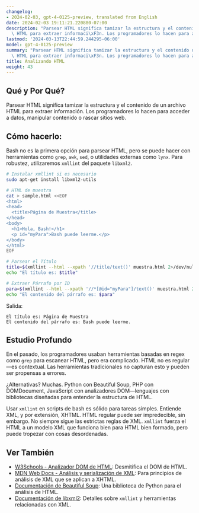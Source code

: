 ```yaml
---
changelog:
- 2024-02-03, gpt-4-0125-preview, translated from English
date: 2024-02-03 19:11:21.220880-07:00
description: "Parsear HTML significa tamizar la estructura y el contenido de un archivo\
  \ HTML para extraer informaci\xF3n. Los programadores lo hacen para acceder a datos,\u2026"
lastmod: '2024-03-13T22:44:59.244295-06:00'
model: gpt-4-0125-preview
summary: "Parsear HTML significa tamizar la estructura y el contenido de un archivo\
  \ HTML para extraer informaci\xF3n. Los programadores lo hacen para acceder a datos,\u2026"
title: Analizando HTML
weight: 43
---
```


## Qué y Por Qué?

Parsear HTML significa tamizar la estructura y el contenido de un archivo HTML para extraer información. Los programadores lo hacen para acceder a datos, manipular contenido o rascar sitios web.

## Cómo hacerlo:

Bash no es la primera opción para parsear HTML, pero se puede hacer con herramientas como `grep`, `awk`, `sed`, o utilidades externas como `lynx`. Para robustez, utilizaremos `xmllint` del paquete `libxml2`.

```bash
# Instalar xmllint si es necesario
sudo apt-get install libxml2-utils

# HTML de muestra
cat > sample.html <<EOF
<html>
<head>
  <title>Página de Muestra</title>
</head>
<body>
  <h1>Hola, Bash!</h1>
  <p id="myPara">Bash puede leerme.</p>
</body>
</html>
EOF

# Parsear el Título
title=$(xmllint --html --xpath '//title/text()' muestra.html 2>/dev/null)
echo "El título es: $title"

# Extraer Párrafo por ID
para=$(xmllint --html --xpath '//*[@id="myPara"]/text()' muestra.html 2>/dev/null)
echo "El contenido del párrafo es: $para"
```

Salida:
```
El título es: Página de Muestra
El contenido del párrafo es: Bash puede leerme.
```

## Estudio Profundo

En el pasado, los programadores usaban herramientas basadas en regex como `grep` para escanear HTML, pero era complicado. HTML no es regular—es contextual. Las herramientas tradicionales no capturan esto y pueden ser propensas a errores.

¿Alternativas? Muchas. Python con Beautiful Soup, PHP con DOMDocument, JavaScript con analizadores DOM—lenguajes con bibliotecas diseñadas para entender la estructura de HTML.

Usar `xmllint` en scripts de bash es sólido para tareas simples. Entiende XML, y por extensión, XHTML. HTML regular puede ser impredecible, sin embargo. No siempre sigue las estrictas reglas de XML. `xmllint` fuerza el HTML a un modelo XML que funciona bien para HTML bien formado, pero puede tropezar con cosas desordenadas.

## Ver También

- [W3Schools - Analizador DOM de HTML](https://www.w3schools.com/xml/dom_intro.asp): Desmitifica el DOM de HTML.
- [MDN Web Docs - Análisis y serialización de XML](https://developer.mozilla.org/es/docs/Web/Guide/Parsing_and_serializing_XML): Para principios de análisis de XML que se aplican a XHTML.
- [Documentación de Beautiful Soup](https://www.crummy.com/software/BeautifulSoup/bs4/doc/): Una biblioteca de Python para el análisis de HTML.
- [Documentación de libxml2](http://xmlsoft.org/): Detalles sobre `xmllint` y herramientas relacionadas con XML.
